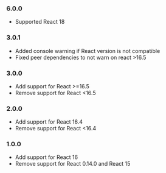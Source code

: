 ### 6.0.0
- Supported React 18

### 3.0.1
- Added console warning if React version is not compatible
- Fixed peer dependencies to not warn on react >16.5

### 3.0.0
- Add support for React >=16.5
- Remove support for React <16.5

### 2.0.0
- Add support for React 16.4
- Remove support for React <16.4

### 1.0.0

- Add support for React 16
- Remove support for React 0.14.0 and React 15
